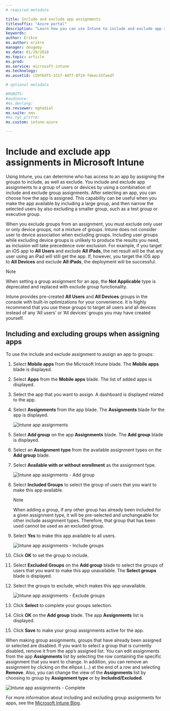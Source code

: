 ```yaml
---
# required metadata

title: Include and exclude app assignments
titlesuffix: "Azure portal"
description: "Learn how you can use Intune to include and exclude app assignments."
keywords:
author: Erikre
ms.author: erikre
manager: dougeby
ms.date: 01/29/2018
ms.topic: article
ms.prod:
ms.service: microsoft-intune
ms.technology:
ms.assetid: c59f6df5-3317-4dff-8f19-fdeec33faedf

# optional metadata

#ROBOTS:
#audience:
#ms.devlang:
ms.reviewer: mghadial
ms.suite: ems
#ms.tgt_pltfrm:
ms.custom: intune-azure

---
```


# Include and exclude app assignments in Microsoft Intune

Using Intune, you can determine who has access to an app by assigning the groups to include, as well as exclude. You include and exclude app assignments to a group of users or devices by using a combination of include and exclude group assignments. After selecting an app, you can choose how the app is assigned. This capability can be useful when you make the app available by including a large group, and then narrow the selected users by also excluding a smaller group, such as a test group or executive group. 

When you exclude groups from an assignment, you must exclude only user or only device groups, not a mixture of groups. Intune does not consider user to device association when excluding groups. Including user groups while excluding device groups is unlikely to produce the results you need, as inclusion will take precedence over exclusion. For example, if you target an iOS app to **All Users** and exclude **All iPads**, the net result will be that any user using an iPad will still get the app. If, however, you target the iOS app to **All Devices** and exclude **All iPads**, the deployment will be successful.  

>[!NOTE]
>When setting a group assignment for an app, the **Not Applicable** type is deprecated and replaced with exclude group functionality. 
>
>Intune provides pre-created **All Users** and **All Devices** groups in the console with built-in optimizations for your convenience. It is highly recommend that you use these groups to target all users and all devices instead of any ‘All users’ or ’All devices’ groups you may have created yourself.  

## Including and excluding groups when assigning apps 
To use the include and exclude assignment to assign an app to groups:
1. Select **Mobile apps** from the Microsoft Intune blade. The **Mobile apps** blade is displayed.
2. Select **Apps** from the **Mobile apps** blade. The list of added apps is displayed.
3. Select the app that you want to assign. A dashboard is displayed related to the app. 
4. Select **Assignments** from the app blade. The **Assignments** blade for the app is displayed.

    ![Intune app assignments](./media/apps-inc-exl-01.png)
5. Select **Add group** on the app **Assignments** blade. The **Add group** blade is displayed.
6. Select an **Assignment type** from the available assignment types on the **Add group** blade.
7. Select **Available with or without enrollment** as the assignment type.

    ![Intune app assignments - Add group](./media/apps-inc-exl-02.png)
8. Select **Included Groups** to select the group of users that you want to make this app available.

    >[!NOTE]
    >When adding a group, if any other group has already been included for a given assignment type, it will be pre-selected and unchangeable for other include assignment types. Therefore, that group that has been used cannot be used as an excluded group.

9. Select **Yes** to make this app available to all users.

    ![Intune app assignments - Include groups](./media/apps-inc-exl-03.png)
10. Click **OK** to set the group to include.
11. Select **Excluded Groups** on the **Add group** blade to select the groups of users that you want to make this app unavailable. The **Select groups** blade is displayed.
12. Select the groups to exclude, which makes this app unavailable.

    ![Intune app assignments - Exclude groups](./media/apps-inc-exl-04.png)
13. Click **Select** to complete your groups selection.
14. Click **OK** on the **Add group** blade. The app **Assignments** list is displayed.
15. Click **Save** to make your group assignments active for the app.

When making group assignments, groups that have already been assigned or selected are disabled. If you want to select a group that is currently disabled, remove it from the app’s assigned list. You can edit assignments from the app **Assignments** list by selecting the row containing the specific assignment that you want to change. In addition, you can remove an assignment by clicking on the ellipse (…) at the end of a row and selecting **Remove**. Also, you can change the view of the **Assignments** list by choosing to group by **Assignment type** or by **Included/Excluded**.

![Intune app assignments - Complete](./media/apps-inc-exl-05.png)

For more information about including and excluding group assignments for apps, see the [Microsoft Intune Blog](https://aka.ms/new_app_assignment_process).
